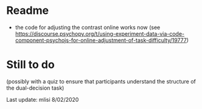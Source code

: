 ﻿# Readme

- the code for adjusting the contrast online works now (see https://discourse.psychopy.org/t/using-experiment-data-via-code-component-psychojs-for-online-adjustment-of-task-difficulty/19777)

# Still to do
 (possibly with a quiz to ensure that participants understand the structure of the dual-decision task)

Last update: mlisi 8/02/2020
